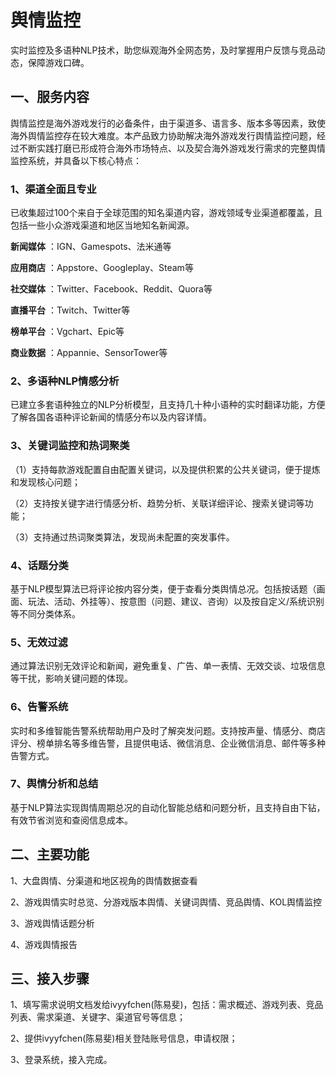 # 舆情监控

实时监控及多语种NLP技术，助您纵观海外全网态势，及时掌握用户反馈与竞品动态，保障游戏口碑。

## 一、服务内容

舆情监控是海外游戏发行的必备条件，由于渠道多、语言多、版本多等因素，致使海外舆情监控存在较大难度。本产品致力协助解决海外游戏发行舆情监控问题，经过不断实践打磨已形成符合海外市场特点、以及契合海外游戏发行需求的完整舆情监控系统，并具备以下核心特点：

### 1、渠道全面且专业

已收集超过100个来自于全球范围的知名渠道内容，游戏领域专业渠道都覆盖，且包括一些小众游戏渠道和地区当地知名新闻源。

**新闻媒体** ：IGN、Gamespots、法米通等

**应用商店** ：Appstore、Googleplay、Steam等

**社交媒体** ：Twitter、Facebook、Reddit、Quora等

**直播平台** ：Twitch、Twitter等

**榜单平台** ：Vgchart、Epic等

**商业数据** ：Appannie、SensorTower等

### 2、多语种NLP情感分析

已建立多套语种独立的NLP分析模型，且支持几十种小语种的实时翻译功能，方便了解各国各语种评论新闻的情感分布以及内容详情。

### 3、关键词监控和热词聚类

（1）支持每款游戏配置自由配置关键词，以及提供积累的公共关键词，便于提炼和发现核心问题；

（2）支持按关键字进行情感分析、趋势分析、关联详细评论、搜索关键词等功能；

（3）支持通过热词聚类算法，发现尚未配置的突发事件。

### 4、话题分类

基于NLP模型算法已将评论按内容分类，便于查看分类舆情总况。包括按话题（画面、玩法、活动、外挂等）、按意图（问题、建议、咨询）以及按自定义/系统识别等不同分类体系。

### 5、无效过滤

通过算法识别无效评论和新闻，避免重复、广告、单一表情、无效交谈、垃圾信息等干扰，影响关键问题的体现。

### 6、告警系统

实时和多维智能告警系统帮助用户及时了解突发问题。支持按声量、情感分、商店评分、榜单排名等多维告警，且提供电话、微信消息、企业微信消息、邮件等多种告警方式。

### 7、舆情分析和总结

基于NLP算法实现舆情周期总况的自动化智能总结和问题分析，且支持自由下钻，有效节省浏览和查阅信息成本。



## 二、主要功能

1、大盘舆情、分渠道和地区视角的舆情数据查看

2、游戏舆情实时总览、分游戏版本舆情、关键词舆情、竞品舆情、KOL舆情监控

3、游戏舆情话题分析

4、游戏舆情报告



## 三、接入步骤

1、填写需求说明文档发给ivyyfchen(陈易斐)，包括：需求概述、游戏列表、竞品列表、需求渠道、关键字、渠道官号等信息；

2、提供ivyyfchen(陈易斐)相关登陆账号信息，申请权限；

3、登录系统，接入完成。